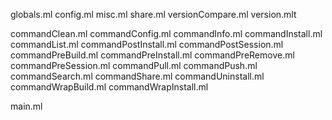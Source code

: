 
globals.ml
config.ml
misc.ml
share.ml
versionCompare.ml
version.mlt

commandClean.ml
commandConfig.ml
commandInfo.ml
commandInstall.ml
commandList.ml
commandPostInstall.ml
commandPostSession.ml
commandPreBuild.ml
commandPreInstall.ml
commandPreRemove.ml
commandPreSession.ml
commandPull.ml
commandPush.ml
commandSearch.ml
commandShare.ml
commandUninstall.ml
commandWrapBuild.ml
commandWrapInstall.ml

main.ml
